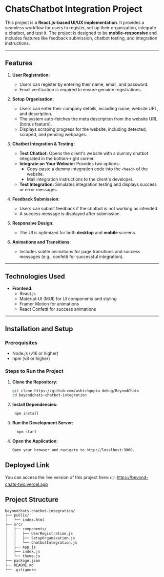 # ChatsChatbot Integration Project

This project is a **React.js-based UI/UX implementation**. It provides a seamless workflow for users to register, set up their organization, integrate a chatbot, and test it. The project is designed to be **mobile-responsive** and includes features like feedback submission, chatbot testing, and integration instructions.

---

## Features

1. **User Registration:**
   - Users can register by entering their name, email, and password.
   - Email verification is required to ensure genuine registrations.

2. **Setup Organisation:**
   - Users can enter their company details, including name, website URL, and description.
   - The system auto-fetches the meta description from the website URL (bonus feature).
   - Displays scraping progress for the website, including detected, scraped, and pending webpages.

3. **Chatbot Integration & Testing:**
   - **Test Chatbot:** Opens the client's website with a dummy chatbot integrated in the bottom-right corner.
   - **Integrate on Your Website:** Provides two options:
     - Copy-paste a dummy integration code into the `<head>` of the website.
     - Mail integration instructions to the client's developer.
   - **Test Integration:** Simulates integration testing and displays success or error messages.

4. **Feedback Submission:**
   - Users can submit feedback if the chatbot is not working as intended.
   - A success message is displayed after submission.

5. **Responsive Design:**
   - The UI is optimized for both **desktop** and **mobile** screens.

6. **Animations and Transitions:**
   - Includes subtle animations for page transitions and success messages (e.g., confetti for successful integration).

---

## Technologies Used

- **Frontend:**
  - React.js
  - Material-UI (MUI) for UI components and styling
  - Framer Motion for animations
  - React Confetti for success animations
---

## Installation and Setup

### Prerequisites

- Node.js (v16 or higher)
- npm (v8 or higher)

### Steps to Run the Project

1. **Clone the Repository:**
   ```bash
   git clone https://github.com/ashishgupta-debug/BeyondChats
   cd beyondchats-chatbot-integration
2. **Install Dependencies:**
    ```bash
     npm install
3. **Run the Development Server:**
   ```bash
     npm start
4. **Open the Application:**
    ```bash
    Open your browser and navigate to http://localhost:3000.

## Deployed Link
You can access the live version of this project here:
👉 https://beyond-chats-two.vercel.app

## Project Structure
```bash
beyondchats-chatbot-integration/
├── public/
│   └── index.html
├── src/
│   ├── components/
│   │   ├── UserRegistration.js
│   │   ├── SetupOrganisation.js
│   │   └── ChatbotIntegration.js
│   ├── App.js
│   ├── index.js
│   └── theme.js
├── package.json
├── README.md
└── .gitignore
